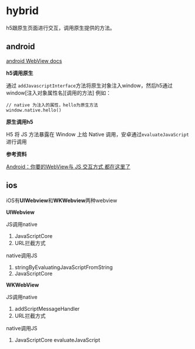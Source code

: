 # hybrid
h5跟原生页面进行交互，调用原生提供的方法。

## android
[android WebView docs](https://developer.android.com/reference/android/webkit/WebView#addJavascriptInterface(java.lang.Object,%20java.lang.String))

**h5调用原生**

通过 ```addJavascriptInterface```方法将原生对象注入window，然后h5通过window[注入对象属性名][调用的方法]
例如：
```
// native 为注入的属性，hello为原生方法
window.native.hello()
```

**原生调用h5**

H5 将 JS 方法暴露在 Window 上给 Native 调用，安卓通过```evaluateJavaScript```进行调用

**参考资料**

[Android：你要的WebView与 JS 交互方式 都在这里了](https://blog.csdn.net/carson_ho/article/details/64904691)

## ios
iOS有**UIWebview**和**WKWebview**两种webview

**UIWebview**

JS调用native
1. JavaScriptCore
2.  URL拦截方式


native调用JS
1.  stringByEvaluatingJavaScriptFromString
2. JavaScriptCore


**WKWebView**

JS调用native
1. addScriptMessageHandler
2. URL拦截方式

native调用JS
1. JavaScriptCore evaluateJavaScript

